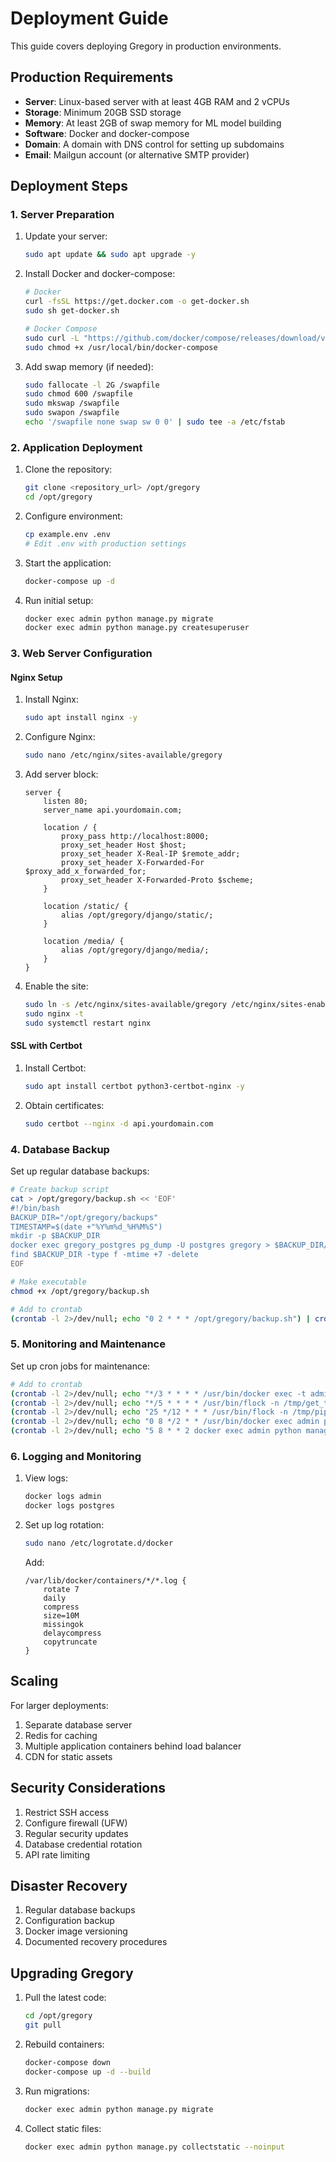 # Deployment Guide

This guide covers deploying Gregory in production environments.

## Production Requirements

- **Server**: Linux-based server with at least 4GB RAM and 2 vCPUs
- **Storage**: Minimum 20GB SSD storage
- **Memory**: At least 2GB of swap memory for ML model building
- **Software**: Docker and docker-compose
- **Domain**: A domain with DNS control for setting up subdomains
- **Email**: Mailgun account (or alternative SMTP provider)

## Deployment Steps

### 1. Server Preparation

1. Update your server:
   ```bash
   sudo apt update && sudo apt upgrade -y
   ```

2. Install Docker and docker-compose:
   ```bash
   # Docker
   curl -fsSL https://get.docker.com -o get-docker.sh
   sudo sh get-docker.sh
   
   # Docker Compose
   sudo curl -L "https://github.com/docker/compose/releases/download/v2.15.1/docker-compose-$(uname -s)-$(uname -m)" -o /usr/local/bin/docker-compose
   sudo chmod +x /usr/local/bin/docker-compose
   ```

3. Add swap memory (if needed):
   ```bash
   sudo fallocate -l 2G /swapfile
   sudo chmod 600 /swapfile
   sudo mkswap /swapfile
   sudo swapon /swapfile
   echo '/swapfile none swap sw 0 0' | sudo tee -a /etc/fstab
   ```

### 2. Application Deployment

1. Clone the repository:
   ```bash
   git clone <repository_url> /opt/gregory
   cd /opt/gregory
   ```

2. Configure environment:
   ```bash
   cp example.env .env
   # Edit .env with production settings
   ```

3. Start the application:
   ```bash
   docker-compose up -d
   ```

4. Run initial setup:
   ```bash
   docker exec admin python manage.py migrate
   docker exec admin python manage.py createsuperuser
   ```

### 3. Web Server Configuration

#### Nginx Setup

1. Install Nginx:
   ```bash
   sudo apt install nginx -y
   ```

2. Configure Nginx:
   ```bash
   sudo nano /etc/nginx/sites-available/gregory
   ```

3. Add server block:
   ```nginx
   server {
       listen 80;
       server_name api.yourdomain.com;
       
       location / {
           proxy_pass http://localhost:8000;
           proxy_set_header Host $host;
           proxy_set_header X-Real-IP $remote_addr;
           proxy_set_header X-Forwarded-For $proxy_add_x_forwarded_for;
           proxy_set_header X-Forwarded-Proto $scheme;
       }
       
       location /static/ {
           alias /opt/gregory/django/static/;
       }
       
       location /media/ {
           alias /opt/gregory/django/media/;
       }
   }
   ```

4. Enable the site:
   ```bash
   sudo ln -s /etc/nginx/sites-available/gregory /etc/nginx/sites-enabled/
   sudo nginx -t
   sudo systemctl restart nginx
   ```

#### SSL with Certbot

1. Install Certbot:
   ```bash
   sudo apt install certbot python3-certbot-nginx -y
   ```

2. Obtain certificates:
   ```bash
   sudo certbot --nginx -d api.yourdomain.com
   ```

### 4. Database Backup

Set up regular database backups:

```bash
# Create backup script
cat > /opt/gregory/backup.sh << 'EOF'
#!/bin/bash
BACKUP_DIR="/opt/gregory/backups"
TIMESTAMP=$(date +"%Y%m%d_%H%M%S")
mkdir -p $BACKUP_DIR
docker exec gregory_postgres pg_dump -U postgres gregory > $BACKUP_DIR/gregory_$TIMESTAMP.sql
find $BACKUP_DIR -type f -mtime +7 -delete
EOF

# Make executable
chmod +x /opt/gregory/backup.sh

# Add to crontab
(crontab -l 2>/dev/null; echo "0 2 * * * /opt/gregory/backup.sh") | crontab -
```

### 5. Monitoring and Maintenance

Set up cron jobs for maintenance:

```bash
# Add to crontab
(crontab -l 2>/dev/null; echo "*/3 * * * * /usr/bin/docker exec -t admin ./manage.py runcrons") | crontab -
(crontab -l 2>/dev/null; echo "*/5 * * * * /usr/bin/flock -n /tmp/get_takeaways /usr/bin/docker exec admin ./manage.py get_takeaways") | crontab -
(crontab -l 2>/dev/null; echo "25 */12 * * * /usr/bin/flock -n /tmp/pipeline /usr/bin/docker exec admin ./manage.py pipeline") | crontab -
(crontab -l 2>/dev/null; echo "0 8 */2 * * /usr/bin/docker exec admin python manage.py send_admin_summary") | crontab -
(crontab -l 2>/dev/null; echo "5 8 * * 2 docker exec admin python manage.py send_weekly_summary") | crontab -
```

### 6. Logging and Monitoring

1. View logs:
   ```bash
   docker logs admin
   docker logs postgres
   ```

2. Set up log rotation:
   ```bash
   sudo nano /etc/logrotate.d/docker
   ```

   Add:
   ```
   /var/lib/docker/containers/*/*.log {
       rotate 7
       daily
       compress
       size=10M
       missingok
       delaycompress
       copytruncate
   }
   ```

## Scaling

For larger deployments:

1. Separate database server
2. Redis for caching
3. Multiple application containers behind load balancer
4. CDN for static assets

## Security Considerations

1. Restrict SSH access
2. Configure firewall (UFW)
3. Regular security updates
4. Database credential rotation
5. API rate limiting

## Disaster Recovery

1. Regular database backups
2. Configuration backup
3. Docker image versioning
4. Documented recovery procedures

## Upgrading Gregory

1. Pull the latest code:
   ```bash
   cd /opt/gregory
   git pull
   ```

2. Rebuild containers:
   ```bash
   docker-compose down
   docker-compose up -d --build
   ```

3. Run migrations:
   ```bash
   docker exec admin python manage.py migrate
   ```

4. Collect static files:
   ```bash
   docker exec admin python manage.py collectstatic --noinput
   ```

